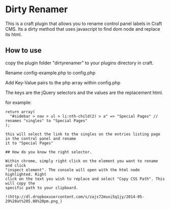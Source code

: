 # Dirty Renamer

This is a craft plugin that allows you to rename control panel labels in Craft
CMS. Its a dirty method that uses javascript to find dom node and replace its
html.


## How to use

copy the plugin folder "dirtyrenamer" to your plugins directory in craft.

Rename config-example.php to config.php

Add Key-Value pairs to the php array within config.php

The keys are the jQuery selectors and the values are the replacement html.

for example:

```
return array(
  "#sidebar > nav > ul > li:nth-child(2) > a" => "Special Pages" // renames "singles" to "Special Pages"
);

this will select the link to the singles on the entries listing page in the control panel and rename 
it to "Special Pages"

## How do you know the right selector.

Within chrome, simply right click on the element you want to rename and click 
"inspect element". The console will open with the html node highlighted. Right
click on the text you wish to replace and select "Copy CSS Path". This will copy the 
specific path to your clipboard.

!(http://dl.dropboxusercontent.com/s/zajs72muxi5q1jy/2014-05-29%20at%205.08%20pm.png_)